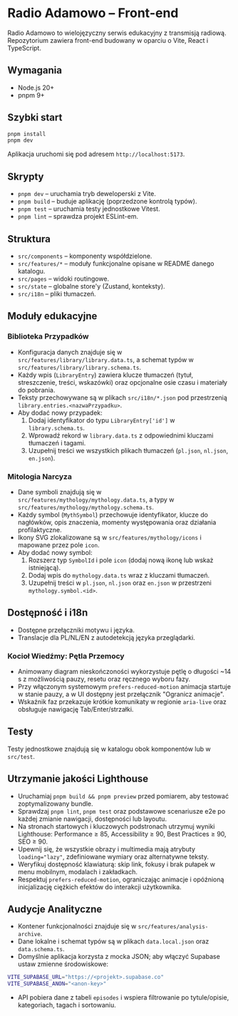 # Radio Adamowo – Front-end

Radio Adamowo to wielojęzyczny serwis edukacyjny z transmisją radiową. Repozytorium zawiera front-end budowany w oparciu o Vite, React i TypeScript.

## Wymagania
- Node.js 20+
- pnpm 9+

## Szybki start
```bash
pnpm install
pnpm dev
```

Aplikacja uruchomi się pod adresem `http://localhost:5173`.

## Skrypty
- `pnpm dev` – uruchamia tryb deweloperski z Vite.
- `pnpm build` – buduje aplikację (poprzedzone kontrolą typów).
- `pnpm test` – uruchamia testy jednostkowe Vitest.
- `pnpm lint` – sprawdza projekt ESLint-em.

## Struktura
- `src/components` – komponenty współdzielone.
- `src/features/*` – moduły funkcjonalne opisane w README danego katalogu.
- `src/pages` – widoki routingowe.
- `src/state` – globalne store'y (Zustand, konteksty).
- `src/i18n` – pliki tłumaczeń.

## Moduły edukacyjne
### Biblioteka Przypadków
- Konfiguracja danych znajduje się w `src/features/library/library.data.ts`, a schemat typów w `src/features/library/library.schema.ts`.
- Każdy wpis (`LibraryEntry`) zawiera klucze tłumaczeń (tytuł, streszczenie, treści, wskazówki) oraz opcjonalne osie czasu i materiały do pobrania.
- Teksty przechowywane są w plikach `src/i18n/*.json` pod przestrzenią `library.entries.<nazwaPrzypadku>`.
- Aby dodać nowy przypadek:
  1. Dodaj identyfikator do typu `LibraryEntry['id']` w `library.schema.ts`.
  2. Wprowadź rekord w `library.data.ts` z odpowiednimi kluczami tłumaczeń i tagami.
  3. Uzupełnij treści we wszystkich plikach tłumaczeń (`pl.json`, `nl.json`, `en.json`).

### Mitologia Narcyza
- Dane symboli znajdują się w `src/features/mythology/mythology.data.ts`, a typy w `src/features/mythology/mythology.schema.ts`.
- Każdy symbol (`MythSymbol`) przechowuje identyfikator, klucze do nagłówków, opis znaczenia, momenty występowania oraz działania profilaktyczne.
- Ikony SVG zlokalizowane są w `src/features/mythology/icons` i mapowane przez pole `icon`.
- Aby dodać nowy symbol:
  1. Rozszerz typ `SymbolId` i pole `icon` (dodaj nową ikonę lub wskaż istniejącą).
  2. Dodaj wpis do `mythology.data.ts` wraz z kluczami tłumaczeń.
  3. Uzupełnij treści w `pl.json`, `nl.json` oraz `en.json` w przestrzeni `mythology.symbol.<id>`.

## Dostępność i i18n
- Dostępne przełączniki motywu i języka.
- Translacje dla PL/NL/EN z autodetekcją języka przeglądarki.


### Kocioł Wiedźmy: Pętla Przemocy
- Animowany diagram nieskończoności wykorzystuje pętlę o długości ~14 s z możliwością pauzy, resetu oraz ręcznego wyboru fazy.
- Przy włączonym systemowym `prefers-reduced-motion` animacja startuje w stanie pauzy, a w UI dostępny jest przełącznik "Ogranicz animacje".
- Wskaźnik faz przekazuje krótkie komunikaty w regionie `aria-live` oraz obsługuje nawigację Tab/Enter/strzałki.

## Testy
Testy jednostkowe znajdują się w katalogu obok komponentów lub w `src/test`.

## Utrzymanie jakości Lighthouse
- Uruchamiaj `pnpm build && pnpm preview` przed pomiarem, aby testować zoptymalizowany bundle.
- Sprawdzaj `pnpm lint`, `pnpm test` oraz podstawowe scenariusze e2e po każdej zmianie nawigacji, dostępności lub layoutu.
- Na stronach startowych i kluczowych podstronach utrzymuj wyniki Lighthouse: Performance ≥ 85, Accessibility ≥ 90, Best Practices ≥ 90, SEO ≥ 90.
- Upewnij się, że wszystkie obrazy i multimedia mają atrybuty `loading="lazy"`, zdefiniowane wymiary oraz alternatywne teksty.
- Weryfikuj dostępność klawiaturą: skip link, fokusy i brak pułapek w menu mobilnym, modalach i zakładkach.
- Respektuj `prefers-reduced-motion`, ograniczając animacje i opóźnioną inicjalizację ciężkich efektów do interakcji użytkownika.

## Audycje Analityczne
- Kontener funkcjonalności znajduje się w `src/features/analysis-archive`.
- Dane lokalne i schemat typów są w plikach `data.local.json` oraz `data.schema.ts`.
- Domyślnie aplikacja korzysta z mocka JSON; aby włączyć Supabase ustaw zmienne środowiskowe:

```bash
VITE_SUPABASE_URL="https://<projekt>.supabase.co"
VITE_SUPABASE_ANON="<anon-key>"
```

- API pobiera dane z tabeli `episodes` i wspiera filtrowanie po tytule/opisie, kategoriach, tagach i sortowaniu.
